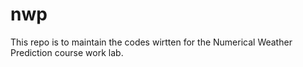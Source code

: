 # nwp

This repo is to maintain the codes wirtten for the Numerical Weather Prediction course work lab. 
